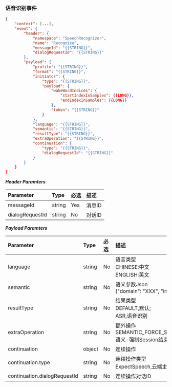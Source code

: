 ### 语音识别事件
```json
{
	"context": [...],
    "event": {
        "header": {
            "namespace": "SpeechRecognizer",
            "name": "Recognize",
            "messageId": "{{STRING}}",
            "dialogRequestId": "{{STRING}}"
        },
        "payload": {
            "profile": "{{STRING}}",
            "format": "{{STRING}}",
            "initiator": {
                "type": "{{STRING}}",
                "payload": {
                    "wakeWordIndices": {
                        "startIndexInSamples": {{LONG}},
                        "endIndexInSamples": {{LONG}}
                    },
                    "token": "{{STRING}}"   
                }
            },
			"language": "{{STRING}}",
			"semantic": "{{STRING}}",
			"resultType": "{{STRING}}",
			"extraOperation": "{{STRING}}",
			"continuation": {
				"type": "{{STRING}}",
            	"dialogRequestId": "{{STRING}}"
			}				
        }
    }
}
```

***Header Paramters***

|	Parameter			|	Type		|	必选	|	描述							|
|	:-------------------	|	:--------	|	:-----	|	:-----------------------------	|
|	messageId			|	string	|	Yes	|	消息ID						|
|	dialogRequestId	|	string	|	No	|	对话ID						|

***Payload Paramters***

|	Parameter								|	Type		|	必选	|	描述																			|
|	:---------------------------------------	|	:--------	|	:-----	|	:---------------------------------------------------------------------------	|
|	language								|	string	|	No	|	语言类型<br>CHINESE:中文<br>ENGLISH:英文			|
|	semantic								|	string	|	No	|	语义参数Json	<br>{"domain": "XXX", "intent": "YYY"}		|
|	resultType								|	string	|	No	|	结果类型<br>DEFAULT,默认;<br>ASR,语音识别			|
|	extraOperation						|	string	|	No	|	额外操作<br>SEMANTIC_FORCE_SESSION_COMPLETE,语义-强制Session结束	|
|	continuation							|	object	|	No	|	连续操作																	|
|	continuation.type					|	string	|	No	|	连续操作类型<br>ExpectSpeech,云端主动收音			|
|	continuation.dialogRequestId	|	string	|	No	|	连续操作对话ID															|